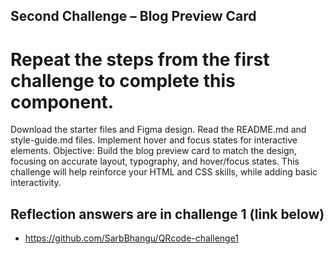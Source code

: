 ## Second Challenge – Blog Preview Card

# Repeat the steps from the first challenge to complete this component.

Download the starter files and Figma design.
Read the README.md and style-guide.md files.
Implement hover and focus states for interactive elements.
Objective: Build the blog preview card to match the design, focusing on accurate layout, typography, and hover/focus states. This challenge will help reinforce your HTML and CSS skills, while adding basic interactivity.

## Reflection answers are in challenge 1 (link below)
- https://github.com/SarbBhangu/QRcode-challenge1